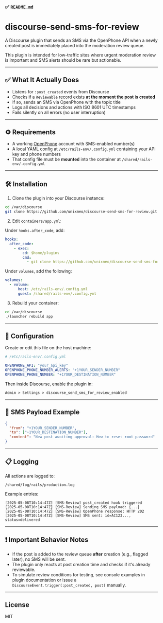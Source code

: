 ### ✅ `README.md`

# discourse-send-sms-for-review

A Discourse plugin that sends an SMS via the OpenPhone API when a newly created post is immediately placed into the moderation review queue.

This plugin is intended for low-traffic sites where urgent moderation review is important and SMS alerts should be rare but actionable.

---

## ✅ What It Actually Does

- Listens for `:post_created` events from Discourse
- Checks if a `Reviewable` record exists **at the moment the post is created**
- If so, sends an SMS via OpenPhone with the topic title
- Logs all decisions and actions with ISO 8601 UTC timestamps
- Fails silently on all errors (no user interruption)

---

## ⚙️ Requirements

- A working [OpenPhone](https://www.openphone.com) account with SMS-enabled number(s)
- A local YAML config at `/etc/rails-env/.config.yml` containing your API key and phone numbers
- That config file must be **mounted** into the container at `/shared/rails-env/.config.yml`

---

## 🛠️ Installation

1. Clone the plugin into your Discourse instance:

```bash
cd /var/discourse
git clone https://github.com/unixneo/discourse-send-sms-for-review.git plugins/discourse-send-sms-for-review
````

2. Edit `containers/app.yml`:

Under `hooks.after_code`, add:

```yaml
hooks:
  after_code:
    - exec:
        cd: $home/plugins
        cmd:
          - git clone https://github.com/unixneo/discourse-send-sms-for-review.git
```

Under `volumes`, add the following:

```yaml
volumes:
  - volume:
      host: /etc/rails-env/.config.yml
      guest: /shared/rails-env/.config.yml
```

3. Rebuild your container:

```bash
cd /var/discourse
./launcher rebuild app
```

---

## 🔧 Configuration

Create or edit this file on the host machine:

```yaml
# /etc/rails-env/.config.yml

OPENPHONE_API: "your_api_key"
OPENPHONE_PHONE_NUMBER_ALERTS: "+1YOUR_SENDER_NUMBER"
OPENPHONE_PHONE_NUMBER: "+1YOUR_DESTINATION_NUMBER"
```

Then inside Discourse, enable the plugin in:

```
Admin > Settings > discourse_send_sms_for_review_enabled
```

---

## 📨 SMS Payload Example

```json
{
  "from": "+1YOUR_SENDER_NUMBER",
  "to": ["+1YOUR_DESTINATION_NUMBER"],
  "content": "New post awaiting approval: How to reset root password"
}
```

---

## 📋 Logging

All actions are logged to:

```
/shared/log/rails/production.log
```

Example entries:

```
[2025-05-08T10:14:47Z] [SMS-Review] post_created hook triggered
[2025-05-08T10:14:47Z] [SMS-Review] Sending SMS payload: {...}
[2025-05-08T10:14:47Z] [SMS-Review] OpenPhone response: HTTP 202
[2025-05-08T10:14:47Z] [SMS-Review] SMS sent: id=AC123..., status=delivered
```

---

## ❗ Important Behavior Notes

* If the post is added to the review queue **after** creation (e.g., flagged later), no SMS will be sent.
* The plugin only reacts at post creation time and checks if it's already reviewable.
* To simulate review conditions for testing, see console examples in plugin documentation or issue a `DiscourseEvent.trigger(:post_created, post)` manually.

---

## License

MIT
